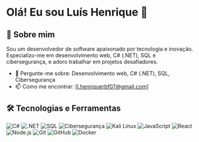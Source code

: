 # Olá! Eu sou Luís Henrique 👋

## 🚀 Sobre mim

Sou um desenvolvedor de software apaixonado por tecnologia e inovação. Especializo-me em desenvolvimento web, C# (.NET), SQL e cibersegurança, e adoro trabalhar em projetos desafiadores.

- 💬 Pergunte-me sobre: Desenvolvimento web, C# (.NET), SQL, Cibersegurança
- 📫 Como me encontrar: [l.henriquerbf07@gmail.com]

## 🛠️ Tecnologias e Ferramentas

![C#](https://img.shields.io/badge/-C%23-05122A?style=flat&logo=c-sharp)
![.NET](https://img.shields.io/badge/-.NET-05122A?style=flat&logo=dotnet)
![SQL](https://img.shields.io/badge/-SQL-05122A?style=flat&logo=postgresql)
![Cibersegurança](https://img.shields.io/badge/-Cibersegurança-05122A?style=flat&logo=kaspersky)
![Kali Linux](https://img.shields.io/badge/-Kali%20Linux-05122A?style=flat&logo=kali-linux)
![JavaScript](https://img.shields.io/badge/-JavaScript-05122A?style=flat&logo=javascript)
![React](https://img.shields.io/badge/-React-05122A?style=flat&logo=react)
![Node.js](https://img.shields.io/badge/-Node.js-05122A?style=flat&logo=node.js)
![Git](https://img.shields.io/badge/-Git-05122A?style=flat&logo=git)
![GitHub](https://img.shields.io/badge/-GitHub-05122A?style=flat&logo=github)
![Docker](https://img.shields.io/badge/-Docker-05122A?style=flat&logo=docker)